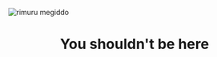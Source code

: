 ![rimuru megiddo](https://user-images.githubusercontent.com/71648698/200069277-121e4ce0-4f3e-468a-9946-4b18f09bff6e.jpg)
                                              <h1 text align= center> You shouldn't be here<h1>
